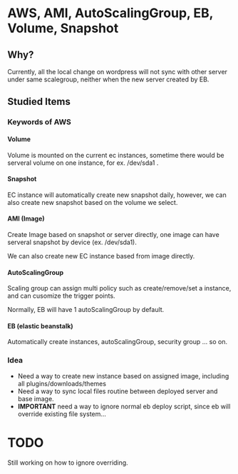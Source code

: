 # AWS, AMI, AutoScalingGroup, EB, Volume, Snapshot

## Why?
Currently, all the local change on wordpress will not sync with other server under same scalegroup, neither when the new server created by EB.

## Studied Items
### Keywords of AWS
#### Volume
Volume is mounted on the current ec instances, sometime there would be serveral volume on one instance, for ex. /dev/sda1 .

#### Snapshot
EC instance will automatically create new snapshot daily, however, we can also create new snapshot based on the volume we select.

#### AMI (Image)
Create Image based on snapshot or server directly, one image can have serveral snapshot by device (ex. /dev/sda1).

We can also create new EC instance based from image directly.

#### AutoScalingGroup
Scaling group can assign multi policy such as create/remove/set a instance, and can cusomize the trigger points.

Normally, EB will have 1 autoScalingGroup by default.

#### EB (elastic beanstalk)
Automatically create instances, autoScalingGroup, security group ... so on.

### Idea
* Need a way to create new instance based on assigned image, including all plugins/downloads/themes
* Need a way to sync local files routine between deployed server and base image.
* **IMPORTANT** need a way to ignore normal eb deploy script, since eb will override existing file system...

# TODO
Still working on how to ignore overriding.

